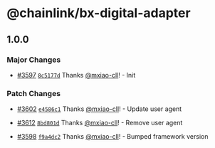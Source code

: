 # @chainlink/bx-digital-adapter

## 1.0.0

### Major Changes

- [#3597](https://github.com/smartcontractkit/external-adapters-js/pull/3597) [`8c5177d`](https://github.com/smartcontractkit/external-adapters-js/commit/8c5177dddb1b99534940de0a083ac1dcedb557b1) Thanks [@mxiao-cll](https://github.com/mxiao-cll)! - Init

### Patch Changes

- [#3602](https://github.com/smartcontractkit/external-adapters-js/pull/3602) [`e4586c1`](https://github.com/smartcontractkit/external-adapters-js/commit/e4586c17bc03321d776e93068ebbc90b81f4a098) Thanks [@mxiao-cll](https://github.com/mxiao-cll)! - Update user agent

- [#3612](https://github.com/smartcontractkit/external-adapters-js/pull/3612) [`8bd801d`](https://github.com/smartcontractkit/external-adapters-js/commit/8bd801daca510bd92089c8dd734672cf7268a2f2) Thanks [@mxiao-cll](https://github.com/mxiao-cll)! - Remove user agent

- [#3598](https://github.com/smartcontractkit/external-adapters-js/pull/3598) [`f9a4dc2`](https://github.com/smartcontractkit/external-adapters-js/commit/f9a4dc24e77f1f5b5e967b5f2d03eb58c15ef9b2) Thanks [@mxiao-cll](https://github.com/mxiao-cll)! - Bumped framework version
